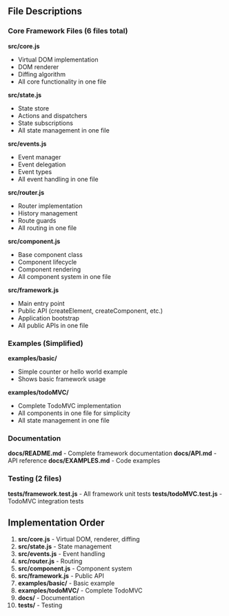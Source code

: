
## File Descriptions

### Core Framework Files (6 files total)

**src/core.js**
- Virtual DOM implementation
- DOM renderer
- Diffing algorithm
- All core functionality in one file

**src/state.js**
- State store
- Actions and dispatchers
- State subscriptions
- All state management in one file

**src/events.js**
- Event manager
- Event delegation
- Event types
- All event handling in one file

**src/router.js**
- Router implementation
- History management
- Route guards
- All routing in one file

**src/component.js**
- Base component class
- Component lifecycle
- Component rendering
- All component system in one file

**src/framework.js**
- Main entry point
- Public API (createElement, createComponent, etc.)
- Application bootstrap
- All public APIs in one file

### Examples (Simplified)

**examples/basic/**
- Simple counter or hello world example
- Shows basic framework usage

**examples/todoMVC/**
- Complete TodoMVC implementation
- All components in one file for simplicity
- All state management in one file

### Documentation 

**docs/README.md** - Complete framework documentation
**docs/API.md** - API reference
**docs/EXAMPLES.md** - Code examples

### Testing (2 files)

**tests/framework.test.js** - All framework unit tests
**tests/todoMVC.test.js** - TodoMVC integration tests



## Implementation Order

1. **src/core.js** - Virtual DOM, renderer, diffing
2. **src/state.js** - State management
3. **src/events.js** - Event handling
4. **src/router.js** - Routing
5. **src/component.js** - Component system
6. **src/framework.js** - Public API
7. **examples/basic/** - Basic example
8. **examples/todoMVC/** - Complete TodoMVC
9. **docs/** - Documentation
10. **tests/** - Testing